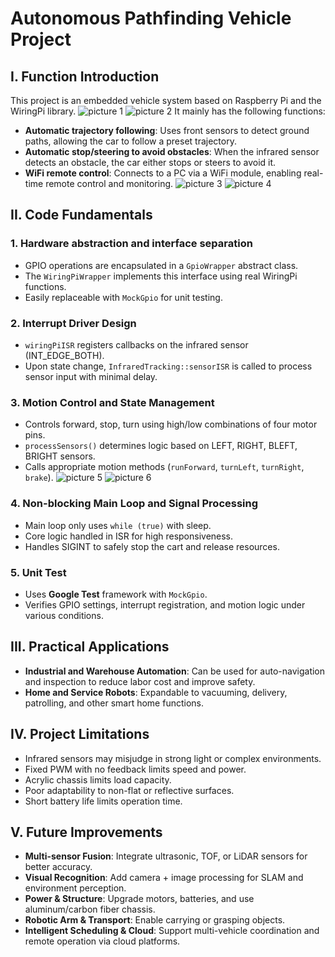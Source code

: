# Autonomous Pathfinding Vehicle Project

## I. Function Introduction

This project is an embedded vehicle system based on Raspberry Pi and the WiringPi library. 
![picture 1](https://github.com/user-attachments/assets/5d78183e-668a-4abd-856c-95542a9bfdac)
![picture 2](https://github.com/user-attachments/assets/29398bf5-324a-4c91-b919-0ff46dca3d73)
It mainly has the following functions:
- **Automatic trajectory following**: Uses front sensors to detect ground paths, allowing the car to follow a preset trajectory.
- **Automatic stop/steering to avoid obstacles**: When the infrared sensor detects an obstacle, the car either stops or steers to avoid it.
- **WiFi remote control**: Connects to a PC via a WiFi module, enabling real-time remote control and monitoring.
![picture 3](https://github.com/user-attachments/assets/275deb9a-4c55-40c3-85db-36b11c284790)
![picture 4](https://github.com/user-attachments/assets/57bd90e7-7a69-4630-89a4-875a37a30ccb)

## II. Code Fundamentals

### 1. Hardware abstraction and interface separation
- GPIO operations are encapsulated in a `GpioWrapper` abstract class.
- The `WiringPiWrapper` implements this interface using real WiringPi functions.
- Easily replaceable with `MockGpio` for unit testing.

### 2. Interrupt Driver Design
- `wiringPiISR` registers callbacks on the infrared sensor (INT_EDGE_BOTH).
- Upon state change, `InfraredTracking::sensorISR` is called to process sensor input with minimal delay.

### 3. Motion Control and State Management
- Controls forward, stop, turn using high/low combinations of four motor pins.
- `processSensors()` determines logic based on LEFT, RIGHT, BLEFT, BRIGHT sensors.
- Calls appropriate motion methods (`runForward`, `turnLeft`, `turnRight`, `brake`).
![picture 5](https://github.com/user-attachments/assets/85449cb2-8b17-4c60-b46c-61d8b071324b)
![picture 6](https://github.com/user-attachments/assets/3ec08406-d127-4cb6-879c-19d4c4275f13)

### 4. Non-blocking Main Loop and Signal Processing
- Main loop only uses `while (true)` with sleep.
- Core logic handled in ISR for high responsiveness.
- Handles SIGINT to safely stop the cart and release resources.

### 5. Unit Test
- Uses **Google Test** framework with `MockGpio`.
- Verifies GPIO settings, interrupt registration, and motion logic under various conditions.

## III. Practical Applications

- **Industrial and Warehouse Automation**: Can be used for auto-navigation and inspection to reduce labor cost and improve safety.
- **Home and Service Robots**: Expandable to vacuuming, delivery, patrolling, and other smart home functions.

## IV. Project Limitations

- Infrared sensors may misjudge in strong light or complex environments.
- Fixed PWM with no feedback limits speed and power.
- Acrylic chassis limits load capacity.
- Poor adaptability to non-flat or reflective surfaces.
- Short battery life limits operation time.

## V. Future Improvements

- **Multi-sensor Fusion**: Integrate ultrasonic, TOF, or LiDAR sensors for better accuracy.
- **Visual Recognition**: Add camera + image processing for SLAM and environment perception.
- **Power & Structure**: Upgrade motors, batteries, and use aluminum/carbon fiber chassis.
- **Robotic Arm & Transport**: Enable carrying or grasping objects.
- **Intelligent Scheduling & Cloud**: Support multi-vehicle coordination and remote operation via cloud platforms.
